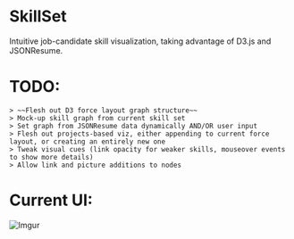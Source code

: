 SkillSet
==========

Intuitive job-candidate skill visualization, taking advantage of D3.js and JSONResume.

TODO:
========
	> ~~Flesh out D3 force layout graph structure~~
	> Mock-up skill graph from current skill set
	> Set graph from JSONResume data dynamically AND/OR user input
	> Flesh out projects-based viz, either appending to current force layout, or creating an entirely new one
	> Tweak visual cues (link opacity for weaker skills, mouseover events to show more details)
	> Allow link and picture additions to nodes

Current UI:
=======
![Imgur](http://i.imgur.com/cKQM469.png)